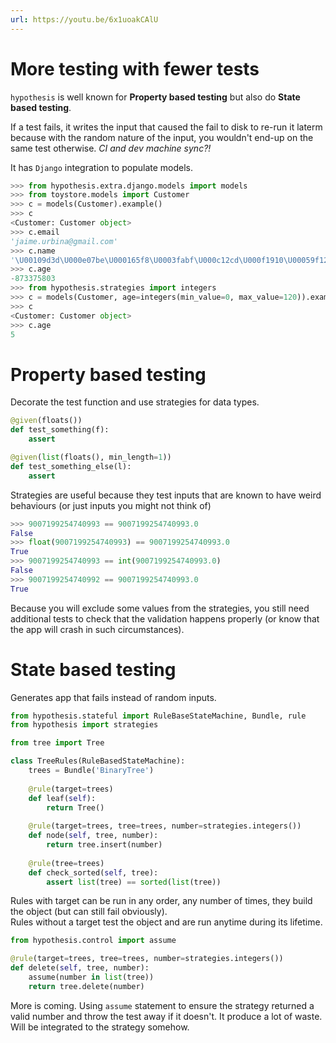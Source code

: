 ```yaml
---
url: https://youtu.be/6x1uoakCAlU
---
```


# More testing with fewer tests

`hypothesis` is well known for **Property based testing** but also do **State based testing**.

If a test fails, it writes the input that caused the fail to disk to re-run it laterm because with the random nature of the input, you wouldn't end-up on the same test otherwise. *CI and dev machine sync?!*

It has `Django` integration to populate models.

```python
>>> from hypothesis.extra.django.models import models
>>> from toystore.models import Customer
>>> c = models(Customer).example()
>>> c
<Customer: Customer object>
>>> c.email
'jaime.urbina@gmail.com'
>>> c.name
'\U00109d3d\U000e07be\U000165f8\U0003fabf\U000c12cd\U000f1910\U00059f12\U000519b0\U0003fabf\U000f1910\U000423fb\U000423fb\U00059f12\U000e07be\U000c12cd\U000e07be\U000519b0\U000165f8\U0003fabf\U0007bc31'
>>> c.age
-873375803
>>> from hypothesis.strategies import integers
>>> c = models(Customer, age=integers(min_value=0, max_value=120)).example()
>>> c
<Customer: Customer object>
>>> c.age
5
```

# Property based testing

Decorate the test function and use strategies for data types.

```python
@given(floats())
def test_something(f):
	assert

@given(list(floats(), min_length=1))
def test_something_else(l):
	assert
```

Strategies are useful because they test inputs that are known to have weird behaviours (or just inputs you might not think of)

```python
>>> 9007199254740993 == 9007199254740993.0
False
>>> float(9007199254740993) == 9007199254740993.0
True
>>> 9007199254740993 == int(9007199254740993.0)
False
>>> 9007199254740992 == 9007199254740993.0
True
```

Because you will exclude some values from the strategies, you still need additional tests to check that the validation happens properly (or know that the app will crash in such circumstances).

# State based testing

Generates app that fails instead of random inputs.

```python
from hypothesis.stateful import RuleBaseStateMachine, Bundle, rule
from hypothesis import strategies

from tree import Tree

class TreeRules(RuleBasedStateMachine):
	trees = Bundle('BinaryTree')
	
	@rule(target=trees)
	def leaf(self):
		return Tree()
		
	@rule(target=trees, tree=trees, number=strategies.integers())
	def node(self, tree, number):
		return tree.insert(number)
		
	@rule(tree=trees)
	def check_sorted(self, tree):
		assert list(tree) == sorted(list(tree))
```

Rules with target can be run in any order, any number of times, they build the object (but can still fail obviously).  
Rules without a target test the object and are run anytime during its lifetime.

```python
from hypothesis.control import assume

@rule(target=trees, tree=trees, number=strategies.integers())
def delete(self, tree, number):
	assume(number in list(tree))
	return tree.delete(number)
```

More is coming. Using `assume` statement to ensure the strategy returned a valid number and throw the test away if it doesn't. It produce a lot of waste. Will be integrated to the strategy somehow.